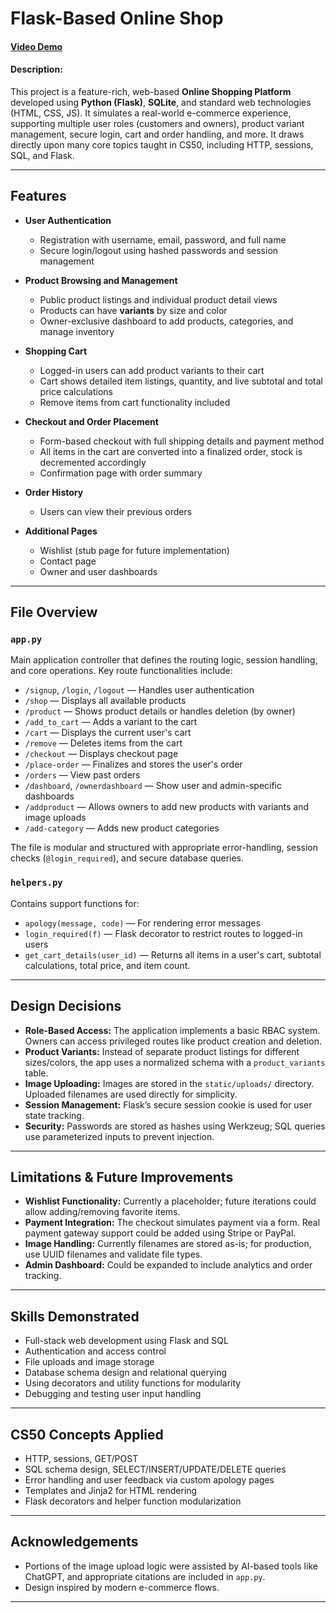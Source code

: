# Flask-Based Online Shop
#### [Video Demo](https://youtu.be/agswBqxFVQo)
#### Description:

This project is a feature-rich, web-based **Online Shopping Platform** developed using **Python (Flask)**, **SQLite**, and standard web technologies (HTML, CSS, JS). It simulates a real-world e-commerce experience, supporting multiple user roles (customers and owners), product variant management, secure login, cart and order handling, and more. It draws directly upon many core topics taught in CS50, including HTTP, sessions, SQL, and Flask.

---

## Features

- **User Authentication**
  - Registration with username, email, password, and full name
  - Secure login/logout using hashed passwords and session management

- **Product Browsing and Management**
  - Public product listings and individual product detail views
  - Products can have **variants** by size and color
  - Owner-exclusive dashboard to add products, categories, and manage inventory

- **Shopping Cart**
  - Logged-in users can add product variants to their cart
  - Cart shows detailed item listings, quantity, and live subtotal and total price calculations
  - Remove items from cart functionality included

- **Checkout and Order Placement**
  - Form-based checkout with full shipping details and payment method
  - All items in the cart are converted into a finalized order, stock is decremented accordingly
  - Confirmation page with order summary

- **Order History**
  - Users can view their previous orders

- **Additional Pages**
  - Wishlist (stub page for future implementation)
  - Contact page
  - Owner and user dashboards

---

## File Overview

### `app.py`
Main application controller that defines the routing logic, session handling, and core operations. Key route functionalities include:

- `/signup`, `/login`, `/logout` — Handles user authentication
- `/shop` — Displays all available products
- `/product` — Shows product details or handles deletion (by owner)
- `/add_to_cart` — Adds a variant to the cart
- `/cart` — Displays the current user's cart
- `/remove` — Deletes items from the cart
- `/checkout` — Displays checkout page
- `/place-order` — Finalizes and stores the user's order
- `/orders` — View past orders
- `/dashboard`, `/ownerdashboard` — Show user and admin-specific dashboards
- `/addproduct` — Allows owners to add new products with variants and image uploads
- `/add-category` — Adds new product categories

The file is modular and structured with appropriate error-handling, session checks (`@login_required`), and secure database queries.

### `helpers.py`
Contains support functions for:
- `apology(message, code)` — For rendering error messages
- `login_required(f)` — Flask decorator to restrict routes to logged-in users
- `get_cart_details(user_id)` — Returns all items in a user's cart, subtotal calculations, total price, and item count.

---

## Design Decisions

- **Role-Based Access:** The application implements a basic RBAC system. Owners can access privileged routes like product creation and deletion.
- **Product Variants:** Instead of separate product listings for different sizes/colors, the app uses a normalized schema with a `product_variants` table.
- **Image Uploading:** Images are stored in the `static/uploads/` directory. Uploaded filenames are used directly for simplicity.
- **Session Management:** Flask’s secure session cookie is used for user state tracking.
- **Security:** Passwords are stored as hashes using Werkzeug; SQL queries use parameterized inputs to prevent injection.

---

## Limitations & Future Improvements

- **Wishlist Functionality:** Currently a placeholder; future iterations could allow adding/removing favorite items.
- **Payment Integration:** The checkout simulates payment via a form. Real payment gateway support could be added using Stripe or PayPal.
- **Image Handling:** Currently filenames are stored as-is; for production, use UUID filenames and validate file types.
- **Admin Dashboard:** Could be expanded to include analytics and order tracking.

---

## Skills Demonstrated

- Full-stack web development using Flask and SQL
- Authentication and access control
- File uploads and image storage
- Database schema design and relational querying
- Using decorators and utility functions for modularity
- Debugging and testing user input handling

---

## CS50 Concepts Applied

- HTTP, sessions, GET/POST
- SQL schema design, SELECT/INSERT/UPDATE/DELETE queries
- Error handling and user feedback via custom apology pages
- Templates and Jinja2 for HTML rendering
- Flask decorators and helper function modularization

---

## Acknowledgements

- Portions of the image upload logic were assisted by AI-based tools like ChatGPT, and appropriate citations are included in `app.py`.
- Design inspired by modern e-commerce flows.

---

